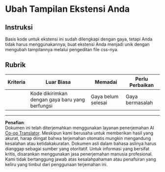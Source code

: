 <!--
CO_OP_TRANSLATOR_METADATA:
{
  "original_hash": "e3c6f2a03c2336e60412612d870af547",
  "translation_date": "2025-08-27T22:18:39+00:00",
  "source_file": "5-browser-extension/1-about-browsers/assignment.md",
  "language_code": "id"
}
-->
# Ubah Tampilan Ekstensi Anda

## Instruksi

Basis kode untuk ekstensi ini sudah dilengkapi dengan gaya, tetapi Anda tidak harus menggunakannya; buat ekstensi Anda menjadi unik dengan mengubah tampilannya melalui pengeditan file css-nya.

## Rubrik

| Kriteria | Luar Biasa                                  | Memadai               | Perlu Perbaikan    |
| -------- | ------------------------------------------- | --------------------- | ------------------ |
|          | Kode dikirimkan dengan gaya baru yang berfungsi | Gaya belum selesai    | Gaya bermasalah    |

---

**Penafian**:  
Dokumen ini telah diterjemahkan menggunakan layanan penerjemahan AI [Co-op Translator](https://github.com/Azure/co-op-translator). Meskipun kami berusaha untuk memberikan hasil yang akurat, harap diingat bahwa terjemahan otomatis mungkin mengandung kesalahan atau ketidakakuratan. Dokumen asli dalam bahasa aslinya harus dianggap sebagai sumber yang otoritatif. Untuk informasi yang bersifat kritis, disarankan menggunakan jasa penerjemahan manusia profesional. Kami tidak bertanggung jawab atas kesalahpahaman atau penafsiran yang keliru yang timbul dari penggunaan terjemahan ini.